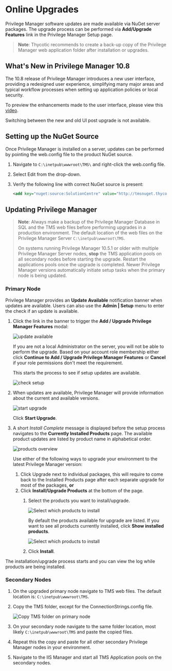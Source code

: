 [title]: # (Online Upgrades)
[tags]: # (new version)
[priority]: # (1651)

# Online Upgrades

Privilege Manager software updates are made available via NuGet server packages. The upgrade process can be performed via __Add/Upgrade Features__ link in the Privilege Manager Setup page.

>**Note**: Thycotic recommends to create a back-up copy of the Privilege Manager web application folder after installation or upgrades.

## What's New in Privilege Manager 10.8

The 10.8 release of Privilege Manager introduces a new user interface, providing a redesigned user experience, simplifying many major areas and typical workflow processes when setting up application policies or local security.

To preview the enhancements made to the user interface, please view this [video](https://vimeo.com/434453083/6c9dec1030).

Switching between the new and old UI post upgrade is not available.

## Setting up the NuGet Source

Once Privilege Manager is installed on a server, updates can be performed by pointing the web.config file to the product NuGet source.

1. Navigate to `C:\inetpub\wwwroot\TMS\` and right-click the web.config file.
1. Select Edit from the drop-down.
1. Verify the following line with correct NuGet source is present:

   ```xml
   <add key="nuget:source:SolutionCentre" value="http://tmsnuget.thycotic.com/nuget/" />`
   ```

## Updating Privilege Manager

>**Note**: Always make a backup of the Privilege Manager Database in SQL and the TMS web files before performing upgrades in a production environment. The default location of the web files on the Privilege Manager Server `C:\inetpub\wwwroot\TMS`.
>
>On systems running Privilege Manager 10.5.1 or older with multiple Privilege Manager Server nodes, __stop__ the TMS application pools on all secondary nodes before starting the upgrade. Restart the applications pools once the upgrade is completed. Newer Privilege Manager versions automatically initiate setup tasks when the primary node is being updated.

### Primary Node

Privilege Manager provides an __Update Available__ notification banner when updates are available. Users can also use the __Admin | Setup__ menu to enter the check if an update is available.

1. Click the link in the banner to trigger the __Add / Upgrade Privilege Manager Features__ modal:

   ![update available](images/update-available.png "Modal to enter the Add/Upgrade Privilege Manager Features")

   If you are not a local Administrator on the server, you will not be able to perform the upgrade. Based on your account role membership either click __Continue to Add / Upgrade Privilege Manager Features__ or __Cancel__ if your role permissions don't meet the requirement.

   This starts the process to see if setup updates are available.

   ![check setup](images/setup-check.png "Setup is checking if updates are available")
1. When updates are available, Privilege Manager will provide information about the current and available versions.

   ![start upgrade](images/setup-start.png "Setup provided version information with Start Upgrade option")

   Click __Start Upgrade__.
1. A short _Install Complete_ message is displayed before the setup process navigates to the __Currently Installed Products__ page. The available product updates are listed by product name in alphabetical order.

   ![products overview](images/package-screen.png "Products overview")

   Use either of the following ways to upgrade your environment to the latest Privilege Manager version:
   1. Click Upgrade next to individual packages, this will require to come back to the Installed Products page after each separate upgrade for most of the packages, __or__
   1. Click __Install/Upgrade Products__ at the bottom of the page.
      1. Select the products you want to install/upgrade.

         ![Select which products to install](images/install-products-select.png "Select Products to install")

         By default the products available for upgrade are listed. If you want to see all products currently installed, click __Show installed products__.

         ![Select which products to install](images/install-products-select-all.png "Installed Products page showing all products")
      1. Click __Install__.

The installation/upgrade process starts and you can view the log while products are being installed.

### Secondary Nodes

1. On the upgraded primary node navigate to TMS web files. The default location is: `C:\inetpub\wwwroot\TMS`.
1. Copy the TMS folder, except for the ConnectionStrings.config file.

   ![Copy TMS folder on primary node](images/copy-tms.png)
1. On your secondary node navigate to the same folder location, most likely `C:\inetpub\wwwroot\TMS` and paste the copied files.
1. Repeat this the copy and paste for all other secondary Privilege Manager nodes in your environment.
1. Navigate to the IIS Manager and start all TMS Application pools on the secondary nodes.
